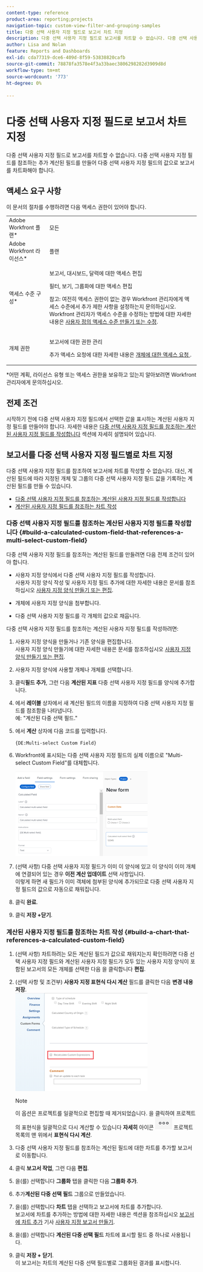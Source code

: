 ```yaml
---
content-type: reference
product-area: reporting;projects
navigation-topic: custom-view-filter-and-grouping-samples
title: 다중 선택 사용자 지정 필드로 보고서 차트 지정
description: 다중 선택 사용자 지정 필드로 보고서를 차트할 수 없습니다. 다중 선택 사용자 지정 필드를 참조하는 추가 계산된 필드를 만들어 다중 선택 사용자 지정 필드의 값으로 보고서를 차트화해야 합니다.
author: Lisa and Nolan
feature: Reports and Dashboards
exl-id: cda77319-dce6-409d-8f59-53838820cafb
source-git-commit: 78878fa3578e4f3a33baec3806298282d3909d8d
workflow-type: tm+mt
source-wordcount: '773'
ht-degree: 0%

---
```


# 다중 선택 사용자 지정 필드로 보고서 차트 지정

<!--<span class="preview">The highlighted information on this page refers to functionality not yet generally available. It is available for all customers in the Preview environment and for a select group of customers in the Production environment.</span>-->

다중 선택 사용자 지정 필드로 보고서를 차트할 수 없습니다. 다중 선택 사용자 지정 필드를 참조하는 추가 계산된 필드를 만들어 다중 선택 사용자 지정 필드의 값으로 보고서를 차트화해야 합니다.

## 액세스 요구 사항

이 문서의 절차를 수행하려면 다음 액세스 권한이 있어야 합니다.

<table style="table-layout:auto"> 
 <col> 
 <col> 
 <tbody> 
  <tr> 
   <td role="rowheader">Adobe Workfront 플랜*</td> 
   <td> <p>모든</p> </td> 
  </tr> 
  <tr> 
   <td role="rowheader">Adobe Workfront 라이선스*</td> 
   <td> <p>플랜 </p> </td> 
  </tr> 
  <tr> 
   <td role="rowheader">액세스 수준 구성*</td> 
   <td> <p>보고서, 대시보드, 달력에 대한 액세스 편집</p> <p>필터, 보기, 그룹화에 대한 액세스 편집</p> <p>참고: 여전히 액세스 권한이 없는 경우 Workfront 관리자에게 액세스 수준에서 추가 제한 사항을 설정하는지 문의하십시오. Workfront 관리자가 액세스 수준을 수정하는 방법에 대한 자세한 내용은 <a href="../../../administration-and-setup/add-users/configure-and-grant-access/create-modify-access-levels.md" class="MCXref xref">사용자 정의 액세스 수준 만들기 또는 수정</a>.</p> </td> 
  </tr> 
  <tr> 
   <td role="rowheader">개체 권한</td> 
   <td> <p>보고서에 대한 권한 관리</p> <p>추가 액세스 요청에 대한 자세한 내용은 <a href="../../../workfront-basics/grant-and-request-access-to-objects/request-access.md" class="MCXref xref">개체에 대한 액세스 요청 </a>.</p> </td> 
  </tr> 
 </tbody> 
</table>

&#42;어떤 계획, 라이선스 유형 또는 액세스 권한을 보유하고 있는지 알아보려면 Workfront 관리자에게 문의하십시오.

## 전제 조건

시작하기 전에 다중 선택 사용자 지정 필드에서 선택한 값을 표시하는 계산된 사용자 지정 필드를 만들어야 합니다. 자세한 내용은 [다중 선택 사용자 지정 필드를 참조하는 계산된 사용자 지정 필드를 작성합니다](#build-a-calculated-custom-field-that-references-a-multi-select-custom-field) 섹션에 자세히 설명되어 있습니다.

## 보고서를 다중 선택 사용자 지정 필드별로 차트 지정

<!--
<p data-mc-conditions="QuicksilverOrClassic.Draft mode">(NOTE: this moved to its own article, linked in the Note above!)</p>
-->

다중 선택 사용자 지정 필드를 참조하여 보고서에 차트를 작성할 수 없습니다. 대신, 계산된 필드에 따라 지정된 개체 및 그룹의 다중 선택 사용자 지정 필드 값을 기록하는 계산된 필드를 만들 수 있습니다. 

* [다중 선택 사용자 지정 필드를 참조하는 계산된 사용자 지정 필드를 작성합니다](#build-a-calculated-custom-field-that-references-a-multi-select-custom-field)
* [계산된 사용자 지정 필드를 참조하는 차트 작성](#build-a-chart-that-references-a-calculated-custom-field)

### 다중 선택 사용자 지정 필드를 참조하는 계산된 사용자 지정 필드를 작성합니다 {#build-a-calculated-custom-field-that-references-a-multi-select-custom-field}

다중 선택 사용자 지정 필드를 참조하는 계산된 필드를 만들려면 다음 전제 조건이 있어야 합니다.

* 사용자 지정 양식에서 다중 선택 사용자 지정 필드를 작성합니다.\
   사용자 지정 양식 작성 및 사용자 지정 필드 추가에 대한 자세한 내용은 문서를 참조하십시오 [사용자 지정 양식 만들기 또는 편집](../../../administration-and-setup/customize-workfront/create-manage-custom-forms/create-or-edit-a-custom-form.md).

* 개체에 사용자 지정 양식을 첨부합니다.
* 다중 선택 사용자 지정 필드를 각 개체의 값으로 채웁니다.

다중 선택 사용자 지정 필드를 참조하는 계산된 사용자 지정 필드를 작성하려면:

1. 사용자 지정 양식을 만들거나 기존 양식을 편집합니다.\
   사용자 지정 양식 만들기에 대한 자세한 내용은 문서를 참조하십시오 [사용자 지정 양식 만들기 또는 편집](../../../administration-and-setup/customize-workfront/create-manage-custom-forms/create-or-edit-a-custom-form.md).

1. 사용자 지정 양식에 사용할 개체나 개체를 선택합니다.
1. 클릭&#x200B;**필드 추가**, 그런 다음 **계산된 지표** 다중 선택 사용자 지정 필드를 양식에 추가합니다.

1. 에서 **레이블** 상자에서 새 계산된 필드의 이름을 지정하여 다중 선택 사용자 지정 필드를 참조함을 나타냅니다.\
   예: &quot;계산된 다중 선택 필드.&quot;

1. 에서 **계산** 상자에 다음 코드를 입력합니다.

   ```
   {DE:Multi-select Custom Field}
   ```

1. Workfront에 표시되는 다중 선택 사용자 지정 필드의 실제 이름으로 &quot;Multi-select Custom Field&quot;를 대체합니다.

   ![](assets/calculated-multi-select-custom-field-nwe-350x223.png)

1. (선택 사항) 다중 선택 사용자 지정 필드가 이미 이 양식에 있고 이 양식이 이미 개체에 연결되어 있는 경우 **이전 계산 업데이트** 선택 사항입니다.\
   이렇게 하면 새 필드가 이미 객체에 첨부된 양식에 추가되므로 다중 선택 사용자 지정 필드의 값으로 자동으로 채워집니다.

1. 클릭 **완료**.
1. 클릭 **저장 +닫기**.

### 계산된 사용자 지정 필드를 참조하는 차트 작성 {#build-a-chart-that-references-a-calculated-custom-field}

1. (선택 사항) 차트하려는 모든 계산된 필드가 값으로 채워지는지 확인하려면 다중 선택 사용자 지정 필드와 계산된 사용자 지정 필드가 모두 있는 사용자 지정 양식이 포함된 보고서의 모든 개체를 선택한 다음 을 클릭합니다 **편집**.
1. (선택 사항 및 조건부) **사용자 지정 표현식 다시 계산** 필드를 클릭한 다음 **변경 내용 저장**.\
   ![](assets/recalculate-custom-expressions-350x259.png)

   >[!NOTE]
   >
   >이 옵션은 프로젝트를 일괄적으로 편집할 때 제거되었습니다.  을 클릭하여 프로젝트의 표현식을 일괄적으로 다시 계산할 수 있습니다 **자세히** 아이콘 ![](assets/more-icon-45x33.png) 프로젝트 목록의 맨 위에서 **표현식 다시 계산**.


1. 다중 선택 사용자 지정 필드를 참조하는 계산된 필드에 대한 차트를 추가할 보고서로 이동합니다.
1. 클릭 **보고서 작업**, 그런 다음 **편집**.

1. 을(를) 선택합니다 <strong>그룹화</strong> 탭을 클릭한 다음 <strong>그룹화 추가</strong>.
1. 추가<strong>계산된 다중 선택 필드</strong> 그룹으로 만들었습니다.
1. 을(를) 선택합니다 <strong>차트</strong> 탭을 선택하고 보고서에 차트를 추가합니다.<br>보고서에 차트를 추가하는 방법에 대한 자세한 내용은 섹션을 참조하십시오 <a href="../../../reports-and-dashboards/reports/creating-and-managing-reports/create-custom-report.md#add-a-chart" class="MCXref xref">보고서에 차트 추가</a> 기사 <a href="../../../reports-and-dashboards/reports/creating-and-managing-reports/create-custom-report.md" class="MCXref xref">사용자 지정 보고서 만들기</a>.
1. 을(를) 선택합니다 <strong>계산된 다중 선택 필드</strong> 차트에 표시할 필드 중 하나로 사용됩니다.
1. 클릭 <strong>저장 + 닫기</strong>.<br>이 보고서는 차트의 계산된 다중 선택 필드별로 그룹화된 결과를 표시합니다.
